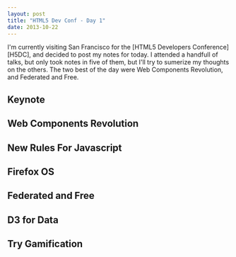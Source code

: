 ```yaml
---
layout: post
title: "HTML5 Dev Conf - Day 1"
date: 2013-10-22
---
```


I'm currently visiting San Francisco for the [HTML5 Developers Conference][H5DC], and decided to post my notes for today. I attended a handfull of talks, but only took notes in five of them, but I'll try to sumerize my thoughts on the others. The two best of the day were Web Components Revolution, and Federated and Free.

Keynote
-------

Web Components Revolution
-------------------------

New Rules For Javascript
------------------------

Firefox OS
----------

Federated and Free
------------------

D3 for Data
-----------

Try Gamification
----------------
